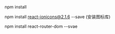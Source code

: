 npm install

npm install react-ionicons@2.1.6 --save (安装图标库)

npm install react-router-dom --svae      

 
 
